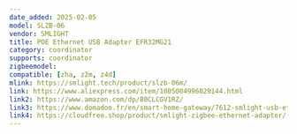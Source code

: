 ```yaml
---
date_added: 2025-02-05
model: SLZB-06
vendor: SMLIGHT
title: POE Ethernet USB Adapter EFR32MG21
category: coordinator
supports: coordinator
zigbeemodel:
compatible: [zha, z2m, z4d]
mlink: https://smlight.tech/product/slzb-06m/
link: https://www.aliexpress.com/item/1005004996029144.html
link2: https://www.amazon.com/dp/B0CLCGV1RZ/
link3: https://www.domadoo.fr/en/smart-home-gateway/7612-smlight-usb-ethernet-poe-zigbee-30-adapter-efr32mg24.html
link4: https://cloudfree.shop/product/smlight-zigbee-ethernet-adapter/
---
```


